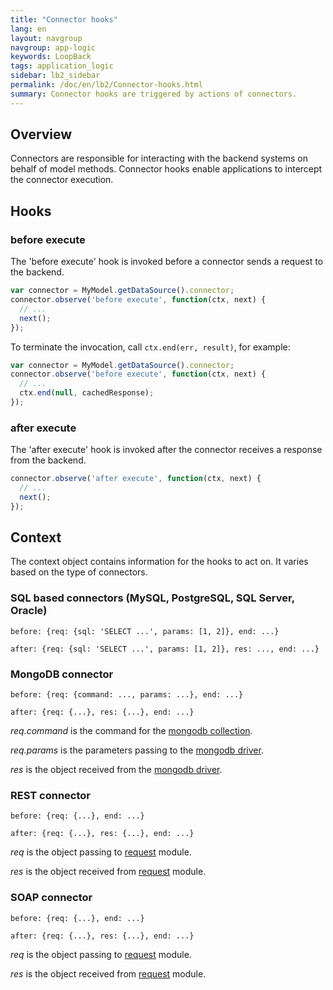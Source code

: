 ```yaml
---
title: "Connector hooks"
lang: en
layout: navgroup
navgroup: app-logic
keywords: LoopBack
tags: application_logic
sidebar: lb2_sidebar
permalink: /doc/en/lb2/Connector-hooks.html
summary: Connector hooks are triggered by actions of connectors.
---
```

## Overview

Connectors are responsible for interacting with the backend systems on behalf of model methods.
Connector hooks enable applications to intercept the connector execution.

## Hooks

### before execute

The 'before execute' hook is invoked before a connector sends a request to the backend.

```javascript
var connector = MyModel.getDataSource().connector;
connector.observe('before execute', function(ctx, next) {
  // ...
  next();
});
```

To terminate the invocation, call `ctx.end(err, result)`, for example:

```javascript
var connector = MyModel.getDataSource().connector;
connector.observe('before execute', function(ctx, next) {
  // ...
  ctx.end(null, cachedResponse);
});
```

### after execute

The 'after execute' hook is invoked after the connector receives a response from the backend.

```javascript
connector.observe('after execute', function(ctx, next) {
  // ...
  next();
});
```

## Context

The context object contains information for the hooks to act on. It varies based on the type of connectors. 

### SQL based connectors (MySQL, PostgreSQL, SQL Server, Oracle)

```
before: {req: {sql: 'SELECT ...', params: [1, 2]}, end: ...}
```

```
after: {req: {sql: 'SELECT ...', params: [1, 2]}, res: ..., end: ...}
```

### MongoDB connector

```
before: {req: {command: ..., params: ...}, end: ...}
```

```
after: {req: {...}, res: {...}, end: ...}
```

_req.command_ is the command for the [mongodb collection](http://mongodb.github.io/node-mongodb-native/2.0/api/Collection.html).

_req.params_ is the parameters passing to the [mongodb driver](https://github.com/mongodb/node-mongodb-native).

_res_ is the object received from the [mongodb driver](https://github.com/mongodb/node-mongodb-native).

### REST connector

```
before: {req: {...}, end: ...}
```

```
after: {req: {...}, res: {...}, end: ...}
```

_req_ is the object passing to [request](https://github.com/request/request) module.

_res_ is the object received from [request](https://github.com/request/request) module.

### SOAP connector

```
before: {req: {...}, end: ...}
```

```
after: {req: {...}, res: {...}, end: ...}
```

_req_ is the object passing to [request](https://github.com/request/request) module.

_res_ is the object received from [request](https://github.com/request/request) module.
